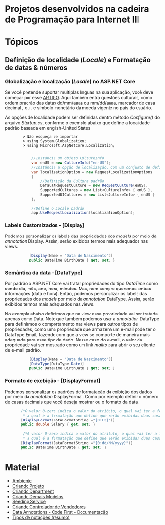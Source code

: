 # Projetos desenvolvidos na cadeira de Programação para Internet III

# Tópicos
## Definição de localidade (_Locale_) e Formatação de datas & números
### Globalização e localização (_Locale_) no ASP.NET Core
Se você pretende suportar multiplas línguas na sua aplicação, você deve começar por esse [ARTIGO](https://docs.microsoft.com/pt-br/aspnet/core/fundamentals/localization?view=aspnetcore-2.2). Aqui também entra questões culturais, como ordem pradrão das datas dd/mm/aaaa ou mm/dd/aaaa, marcador de casa decimal _,_ ou _._ e símbolo monetário da moeda vigente no país do usuário.

As opções de localidade podem ser definidas dentro método _Configure()_ do arquivo _Startup.cs_, 
conforme o exemplo abaixo que define a localidade padrão baseada em english-United States

            > Não esqueça de importar
            > using System.Globalization;
            > using Microsoft.AspNetCore.Localization;

```cs

            //Instância um objeto CultureInfo
            var enUS = new CultureInfo("en-US");
            //Instância a opção de localização, com um conjunto de definições
            var localizationOption = new RequestLocalizationOptions
            {
                //Definição da Cultura padrão
                DefaultRequestCulture = new RequestCulture(enUS),
                SupportedCultures = new List<CultureInfo> { enUS },
                SupportedUICultures = new List<CultureInfo> { enUS }
            };

            //Define o Locale padrão
            app.UseRequestLocalization(localizationOption);
```

### Labels Customizados - [Display]
 
 Podemos personalizar os labels das propriedades dos _models_ por meio da _annotation_ Display. 
 Assim, serão exibidos termos mais adequados nas views.
 
 ```cs
            [Display(Name = "Data de Nascimento")]
            public DateTime BirthDate { get; set; }
 ```
 
### Semântica da data - [DataType]

Por padrão o ASP.NET Core vai tratar propriedades do tipo _DataTime_ como sendo dia, mês, ano, hora, minutos.
Mas, nem sempre queremos ambas informações (data e hora).
Então, podemos personalizar os labels das propriedades dos _models_ por meio da _annotation_ DataType. 
Assim, serão exibidos termos mais adequados nas views.

No exemplo abaixo definimos que na view essa propriedade vai ser tratada apenas como Data.
Note que também podemos usar a _annotation_ DataType para definirmos o comportamento nas views para outros 
tipos de propriedades, como uma propriedade que armazena um e-mail pode ter o DataType.Email, fazendo com que 
a view se comporte de maneira mais adequada para esse tipo de dado. Nesse caso do e-mail, o valor da propriedade 
vai ser mostrado como um link _mailto_ para abrir o seu cliente de e-mail padrão.
 
 ```cs
            [Display(Name = "Data de Nascimento")]
            [DataType(DataType.Date)]
            public DateTime BirthDate { get; set; }
 ```
 
 ### Formato de exebição - [DisplayFormat]
Podemos personalizar os padrões de formatação da exibição dos dados por meio da _annotation_ DisplayFormat. 
Como por exemplo definir o número de casas decimais que você deseja mostrar ou o formato da data.

 ```cs
        /*O valor 0-zero indica o valor do atributo, o qual vai ter a formatação F2, 
         * a qual é a formatação que define que serão exibidas duas casas decimais*/
        [DisplayFormat(DataFormatString ="{0:F2}")]
        public double Salary { get; set; }
        
         /*O valor 0-zero indica o valor do atributo, o qual vai ter a formatação dia, mês e ano, 
         * a qual é a formatação que define que serão exibidas duas casas decimais*/
        [DisplayFormat(DataFormatString ="{0:dd/MM/yyyy}")]
        public DateTime BirthDate { get; set; }
 ```



# Material 
 - [Ambiente](aspnetcoremvc/ambiente.md)
 - [Criando Projeto](aspnetcoremvc/criandoprojeto.md)
 - [Criando Department](aspnetcoremvc/department.md)
 - [Criando Demais Modelos](aspnetcoremvc/criandomodels.md) 
 - [Seeding Service](seedingservice.md)
 - [Criando Controlador de Vendedores](aspnetcoremvc/controladores-seller.md)
 - [Data Annotations - Code First - Documentação](https://docs.microsoft.com/pt-br/ef/ef6/modeling/code-first/data-annotations)
 - [Tipos de notações (resumo)](https://github.com/romuloreis/P4I/blob/master/aspnetcoremvc/annotations.md)
